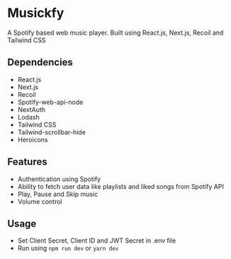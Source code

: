 # Musickfy
A Spotify based web music player.
Built using React.js, Next.js, Recoil and Tailwind CSS

## Dependencies

 - React.js
 - Next.js
 - Recoil
 - Spotify-web-api-node
 - NextAuth
 - Lodash
 - Tailwind CSS
 - Tailwind-scrollbar-hide
 - Heroicons

## Features

 - Authentication using Spotify
 - Ability to fetch user data like playlists and liked songs from Spotify API
 - Play, Pause and Skip music
 - Volume control

## Usage
 - Set Client Secret, Client  ID and JWT Secret in .env file
 - Run using `npm run dev` or `yarn dev` 
